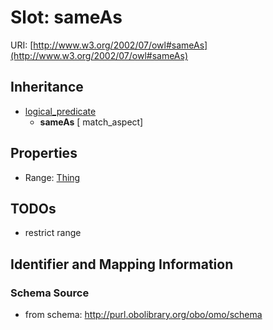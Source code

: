 # Slot: sameAs

URI: [http://www.w3.org/2002/07/owl#sameAs](http://www.w3.org/2002/07/owl#sameAs)




## Inheritance

* [logical_predicate](logical_predicate.md)
    * **sameAs** [ match_aspect]



## Properties

 * Range: [Thing](Thing.md)



## TODOs

* restrict range

## Identifier and Mapping Information







### Schema Source


* from schema: http://purl.obolibrary.org/obo/omo/schema



